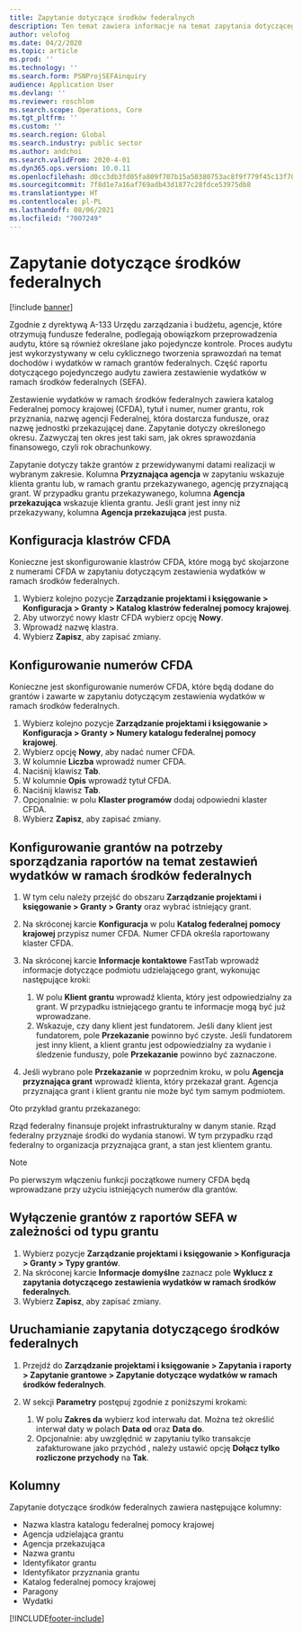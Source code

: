 ```yaml
---
title: Zapytanie dotyczące środków federalnych
description: Ten temat zawiera informacje na temat zapytania dotyczącego środków federalnych.
author: velofog
ms.date: 04/2/2020
ms.topic: article
ms.prod: ''
ms.technology: ''
ms.search.form: PSNProjSEFAinquiry
audience: Application User
ms.devlang: ''
ms.reviewer: roschlom
ms.search.scope: Operations, Core
ms.tgt_pltfrm: ''
ms.custom: ''
ms.search.region: Global
ms.search.industry: public sector
ms.author: andchoi
ms.search.validFrom: 2020-4-01
ms.dyn365.ops.version: 10.0.11
ms.openlocfilehash: d0cc3db3fd05fa809f707b15a50380753ac8f9f779f45c13f707321d2b0e0841
ms.sourcegitcommit: 7f8d1e7a16af769adb43d1877c28fdce53975db8
ms.translationtype: HT
ms.contentlocale: pl-PL
ms.lasthandoff: 08/06/2021
ms.locfileid: "7007249"
---
```

# <a name="schedule-of-expenditures-of-federal-awards-inquiry"></a>Zapytanie dotyczące środków federalnych

[!include [banner](../includes/banner.md)]

Zgodnie z dyrektywą A-133 Urzędu zarządzania i budżetu, agencje, które otrzymują fundusze federalne, podlegają obowiązkom przeprowadzenia audytu, które są również określane jako pojedyncze kontrole. Proces audytu jest wykorzystywany w celu cyklicznego tworzenia sprawozdań na temat dochodów i wydatków w ramach grantów federalnych. Część raportu dotyczącego pojedynczego audytu zawiera zestawienie wydatków w ramach środków federalnych (SEFA).

Zestawienie wydatków w ramach środków federalnych zawiera katalog Federalnej pomocy krajowej (CFDA), tytuł i numer, numer grantu, rok przyznania, nazwę agencji Federalnej, która dostarcza fundusze, oraz nazwę jednostki przekazującej dane. Zapytanie dotyczy określonego okresu. Zazwyczaj ten okres jest taki sam, jak okres sprawozdania finansowego, czyli rok obrachunkowy.

Zapytanie dotyczy także grantów z przewidywanymi datami realizacji w wybranym zakresie. Kolumna **Przyznająca agencja** w zapytaniu wskazuje klienta grantu lub, w ramach grantu przekazywanego, agencję przyznającą grant. W przypadku grantu przekazywanego, kolumna **Agencja przekazująca** wskazuje klienta grantu. Jeśli grant jest inny niż przekazywany, kolumna **Agencja przekazująca** jest pusta.

## <a name="set-up-the-cfda-clusters"></a>Konfiguracja klastrów CFDA

Konieczne jest skonfigurowanie klastrów CFDA, które mogą być skojarzone z numerami CFDA w zapytaniu dotyczącym zestawienia wydatków w ramach środków federalnych.

1. Wybierz kolejno pozycje **Zarządzanie projektami i księgowanie \> Konfiguracja \> Granty \> Katalog klastrów federalnej pomocy krajowej**.
2. Aby utworzyć nowy klastr CFDA wybierz opcję **Nowy**.
3. Wprowadź nazwę klastra.
4. Wybierz **Zapisz**, aby zapisać zmiany.

## <a name="set-up-cfda-numbers"></a>Konfigurowanie numerów CFDA

Konieczne jest skonfigurowanie numerów CFDA, które będą dodane do grantów i zawarte w zapytaniu dotyczącym zestawienia wydatków w ramach środków federalnych.

1. Wybierz kolejno pozycje **Zarządzanie projektami i księgowanie \> Konfiguracja \> Granty \> Numery katalogu federalnej pomocy krajowej**.
2. Wybierz opcję **Nowy**, aby nadać numer CFDA.
3. W kolumnie **Liczba** wprowadź numer CFDA.
4. Naciśnij klawisz **Tab**.
5. W kolumnie **Opis** wprowadź tytuł CFDA.
6. Naciśnij klawisz **Tab**.
7. Opcjonalnie: w polu **Klaster programów** dodaj odpowiedni klaster CFDA.
8. Wybierz **Zapisz**, aby zapisać zmiany.

## <a name="set-up-grants-to-report-for-the-schedule-of-expenditures-of-federal-awards-inquiry"></a>Konfigurowanie grantów na potrzeby sporządzania raportów na temat zestawień wydatków w ramach środków federalnych

1. W tym celu należy przejść do obszaru **Zarządzanie projektami i księgowanie \> Granty \> Granty** oraz wybrać istniejący grant.
2. Na skróconej karcie **Konfiguracja** w polu **Katalog federalnej pomocy krajowej** przypisz numer CFDA. Numer CFDA określa raportowany klaster CFDA.
3. Na skróconej karcie **Informacje kontaktowe** FastTab wprowadź informacje dotyczące podmiotu udzielającego grant, wykonując następujące kroki:

    1. W polu **Klient grantu** wprowadź klienta, który jest odpowiedzialny za grant. W przypadku istniejącego grantu te informacje mogą być już wprowadzane.
    2. Wskazuje, czy dany klient jest fundatorem. Jeśli dany klient jest fundatorem, pole **Przekazanie** powinno być czyste. Jeśli fundatorem jest inny klient, a klient grantu jest odpowiedzialny za wydanie i śledzenie funduszy, pole **Przekazanie** powinno być zaznaczone.

4. Jeśli wybrano pole **Przekazanie** w poprzednim kroku, w polu **Agencja przyznająca grant** wprowadź klienta, który przekazał grant. Agencja przyznająca grant i klient grantu nie może być tym samym podmiotem.

Oto przykład grantu przekazanego:

Rząd federalny finansuje projekt infrastrukturalny w danym stanie. Rząd federalny przyznaje środki do wydania stanowi. W tym przypadku rząd federalny to organizacja przyznająca grant, a stan jest klientem grantu.

> [!NOTE] 
> Po pierwszym włączeniu funkcji początkowe numery CFDA będą wprowadzane przy użyciu istniejących numerów dla grantów.

## <a name="exclude-grants-from-sefa-reporting-based-on-the-grant-type"></a>Wyłączenie grantów z raportów SEFA w zależności od typu grantu

1. Wybierz pozycje **Zarządzanie projektami i księgowanie \> Konfiguracja \> Granty \> Typy grantów**.
2. Na skróconej karcie **Informacje domyślne** zaznacz pole **Wyklucz z zapytania dotyczącego zestawienia wydatków w ramach środków federalnych**.
3. Wybierz **Zapisz**, aby zapisać zmiany.

## <a name="run-the-schedule-of-expenditures-of-federal-awards-inquiry"></a>Uruchamianie zapytania dotyczącego środków federalnych

1. Przejdź do **Zarządzanie projektami i księgowanie \> Zapytania i raporty \> Zapytanie grantowe \> Zapytanie dotyczące wydatków w ramach środków federalnych**.
2. W sekcji **Parametry** postępuj zgodnie z poniższymi krokami:

    1. W polu **Zakres da** wybierz kod interwału dat. Można też określić interwał daty w polach **Data od** oraz **Data do**.
    2. Opcjonalnie: aby uwzględnić w zapytaniu tylko transakcje zafakturowane jako przychód , należy ustawić opcję **Dołącz tylko rozliczone przychody** na **Tak**.

## <a name="columns"></a>Kolumny

Zapytanie dotyczące środków federalnych zawiera następujące kolumny:

- Nazwa klastra katalogu federalnej pomocy krajowej
- Agencja udzielająca grantu
- Agencja przekazująca
- Nazwa grantu
- Identyfikator grantu
- Identyfikator przyznania grantu
- Katalog federalnej pomocy krajowej
- Paragony
- Wydatki


[!INCLUDE[footer-include](../includes/footer-banner.md)]